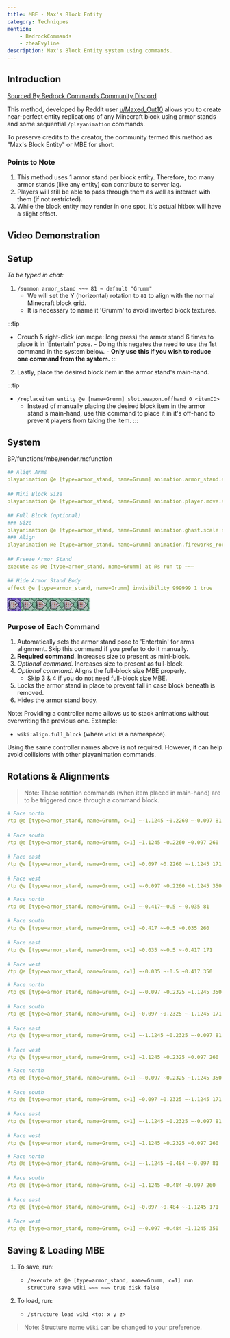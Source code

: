 ```yaml
---
title: MBE - Max's Block Entity
category: Techniques
mention:
    - BedrockCommands
    - zheaEvyline
description: Max's Block Entity system using commands.
---
```


## Introduction

[Sourced By Bedrock Commands Community Discord](https://discord.gg/SYstTYx5G5)

This method, developed by Reddit user [u/Maxed_Out10](https://www.reddit.com/user/Maxed_Out10/) allows you to create near-perfect entity replications of any Minecraft block using armor stands and some sequential `/playanimation` commands.

To preserve credits to the creator, the community termed this method as "Max's Block Entity" or MBE for short.

### Points to Note

1. This method uses 1 armor stand per block entity. Therefore, too many armor stands (like any entity) can contribute to server lag.
2. Players will still be able to pass through them as well as interact with them (if not restricted).
3. While the block entity may render in one spot, it's actual hitbox will have a slight offset.

## Video Demonstration

<YouTubeEmbed id="kb8rz9ItE_M" />

## Setup

_To be typed in chat:_

1. `/summon armor_stand ~~~ 81 ~ default "Grumm"`
    - We will set the Y (horizontal) rotation to `81` to align with the normal Minecraft block grid.
    - It is necessary to name it 'Grumm' to avoid inverted block textures.

:::tip

-   Crouch & right-click (on mcpe: long press) the armor stand 6 times to place it in 'Entertain' pose. - Doing this negates the need to use the 1st command in the system below. - **Only use this if you wish to reduce one command from the system.**
    :::

2. Lastly, place the desired block item in the armor stand's main-hand.

:::tip

-   `/replaceitem entity @e [name=Grumm] slot.weapon.offhand 0 <itemID>`
    -   Instead of manually placing the desired block item in the armor stand's main-hand, use this command to place it in it's off-hand to prevent players from taking the item.
        :::

## System

<CodeHeader>BP/functions/mbe/render.mcfunction</CodeHeader>

```yaml
## Align Arms
playanimation @e [type=armor_stand, name=Grumm] animation.armor_stand.entertain_pose null 0 "0" wiki:align.arms

## Mini Block Size
playanimation @e [type=armor_stand, name=Grumm] animation.player.move.arms.zombie null 0 "0" wiki:size.mini_block

## Full Block (optional)
### Size
playanimation @e [type=armor_stand, name=Grumm] animation.ghast.scale null 0 "0" wiki:size.full_block
### Align
playanimation @e [type=armor_stand, name=Grumm] animation.fireworks_rocket.move null 0 "0" wiki:align.full_block

## Freeze Armor Stand
execute as @e [type=armor_stand, name=Grumm] at @s run tp ~~~

## Hide Armor Stand Body
effect @e [type=armor_stand, name=Grumm] invisibility 999999 1 true
```

![commandBlockChain6](/assets/images/commands/commandBlockChain/6.png)

### Purpose of Each Command

1. Automatically sets the armor stand pose to 'Entertain' for arms alignment. Skip this command if you prefer to do it manually.
2. **Required command**. Increases size to present as mini-block.
3. _Optional command._ Increases size to present as full-block.
4. _Optional command._ Aligns the full-block size MBE properly.
    - Skip 3 & 4 if you do not need full-block size MBE.
5. Locks the armor stand in place to prevent fall in case block beneath is removed.
6. Hides the armor stand body.

Note: Providing a controller name allows us to stack animations without overwriting the previous one. Example:

-   `wiki:align.full_block` (where `wiki` is a namespace).

Using the same controller names above is not required. However, it can help avoid collisions with other playanimation commands.

## Rotations & Alignments

> Note: These rotation commands (when item placed in main-hand) are to be triggered once through a command block.

<Spoiler title="Full Block">

<CodeHeader></CodeHeader>

```yaml
# Face north
/tp @e [type=armor_stand, name=Grumm, c=1] ~-1.1245 ~0.2260 ~-0.097 81

# Face south
/tp @e [type=armor_stand, name=Grumm, c=1] ~1.1245 ~0.2260 ~0.097 260

# Face east
/tp @e [type=armor_stand, name=Grumm, c=1] ~0.097 ~0.2260 ~-1.1245 171

# Face west
/tp @e [type=armor_stand, name=Grumm, c=1] ~-0.097 ~0.2260 ~1.1245 350
```

</Spoiler>

<Spoiler title="Mini Block">

<CodeHeader></CodeHeader>

```yaml
# Face north
/tp @e [type=armor_stand, name=Grumm, c=1] ~-0.417~-0.5 ~-0.035 81

# Face south
/tp @e [type=armor_stand, name=Grumm, c=1] ~0.417 ~-0.5 ~0.035 260

# Face east
/tp @e [type=armor_stand, name=Grumm, c=1] ~0.035 ~-0.5 ~-0.417 171

# Face west
/tp @e [type=armor_stand, name=Grumm, c=1] ~-0.035 ~-0.5 ~0.417 350
```

</Spoiler>

<Spoiler title="Stairs">

<CodeHeader></CodeHeader>

```yaml
# Face north
/tp @e [type=armor_stand, name=Grumm, c=1] ~-0.097 ~0.2325 ~1.1245 350

# Face south
/tp @e [type=armor_stand, name=Grumm, c=1] ~0.097 ~0.2325 ~-1.1245 171

# Face east
/tp @e [type=armor_stand, name=Grumm, c=1] ~-1.1245 ~0.2325 ~-0.097 81

# Face west
/tp @e [type=armor_stand, name=Grumm, c=1] ~1.1245 ~0.2325 ~0.097 260
```

</Spoiler>

<Spoiler title="Bottom Slab">

<CodeHeader></CodeHeader>

```yaml
# Face north
/tp @e [type=armor_stand, name=Grumm, c=1] ~-0.097 ~0.2325 ~1.1245 350

# Face south
/tp @e [type=armor_stand, name=Grumm, c=1] ~0.097 ~0.2325 ~-1.1245 171

# Face east
/tp @e [type=armor_stand, name=Grumm, c=1] ~-1.1245 ~0.2325 ~-0.097 81

# Face west
/tp @e [type=armor_stand, name=Grumm, c=1] ~1.1245 ~0.2325 ~0.097 260
```

</Spoiler>

<Spoiler title="Top Slab">

<CodeHeader></CodeHeader>

```yaml
# Face north
/tp @e [type=armor_stand, name=Grumm, c=1] ~-1.1245 ~0.484 ~-0.097 81

# Face south
/tp @e [type=armor_stand, name=Grumm, c=1] ~1.1245 ~0.484 ~0.097 260

# Face east
/tp @e [type=armor_stand, name=Grumm, c=1] ~0.097 ~0.484 ~-1.1245 171

# Face west
/tp @e [type=armor_stand, name=Grumm, c=1] ~-0.097 ~0.484 ~1.1245 350
```

</Spoiler>

## Saving & Loading MBE

1. To save, run:

    - `/execute at @e [type=armor_stand, name=Grumm, c=1] run structure save wiki ~~~ ~~~ true disk false`

2. To load, run:
    - `/structure load wiki <to: x y z>`

> Note: Structure name `wiki` can be changed to your preference.
